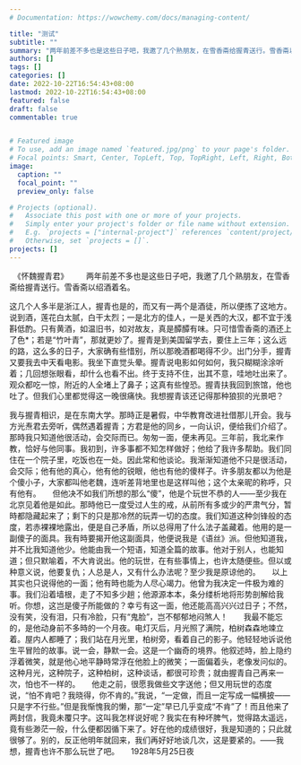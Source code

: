 ```yaml
---
# Documentation: https://wowchemy.com/docs/managing-content/

title: "测试"
subtitle: ""
summary: "两年前差不多也是这些日子吧，我邀了几个熟朋友，在雪香斋给握青送行。雪香斋以绍酒着名。这几个人多半是浙江人，握青也是的，而又有一两个是酒徒，所以便拣了这地方。说到酒，莲花白太腻，白干太烈；一是北方的佳人，一是关西的大汉，都不宜于浅斟低酌。"
authors: []
tags: []
categories: []
date: 2022-10-22T16:54:43+08:00
lastmod: 2022-10-22T16:54:43+08:00
featured: false
draft: false
commentable: true


# Featured image
# To use, add an image named `featured.jpg/png` to your page's folder.
# Focal points: Smart, Center, TopLeft, Top, TopRight, Left, Right, BottomLeft, Bottom, BottomRight.
image:
  caption: ""
  focal_point: ""
  preview_only: false

# Projects (optional).
#   Associate this post with one or more of your projects.
#   Simply enter your project's folder or file name without extension.
#   E.g. `projects = ["internal-project"]` references `content/project/deep-learning/index.md`.
#   Otherwise, set `projects = []`.
projects: []
---
```

　《怀魏握青君》
　　两年前差不多也是这些日子吧，我邀了几个熟朋友，在雪香斋给握青送行。雪香斋以绍酒着名。

这几个人多半是浙江人，握青也是的，而又有一两个是酒徒，所以便拣了这地方。说到酒，莲花白太腻，白干太烈；一是北方的佳人，一是关西的大汉，都不宜于浅斟低酌。只有黄酒，如温旧书，如对故友，真是醰醰有味。只可惜雪香斋的酒还上了色*；若是“竹叶青”，那就更妙了。握青是到美国留学去，要住上三年；这么远的路，这么多的日子，大家确有些惜别，所以那晚酒都喝得不少。出门分手，握青又要我去中天看电影。我坐下直觉头晕。握青说电影如何如何，我只糊糊涂涂听着；几回想张眼看，却什么也看不出。终于支持不住，出其不意，哇地吐出来了。观众都吃一惊，附近的人全堵上了鼻子；这真有些惶恐。握青扶我回到旅馆，他也吐了。但我们心里都觉得这一晚很痛快。我想握青该还记得那种狼狈的光景吧？　　

我与握青相识，是在东南大学。那時正是暑假，中华教育改进社借那儿开会。我与方光焘君去旁听，偶然遇着握青；方君是他的同乡，一向认识，便给我们介绍了。那時我只知道他很活动，会交际而已。匆匆一面，便未再见。三年前，我北来作教，恰好与他同事。我初到，许多事都不知怎样做好；他给了我许多帮助。我们同住在一个院子里，吃饭也在一处。因此常和他谈论。我渐渐知道他不只是很活动，会交际；他有他的真心，他有他的锐眼，他也有他的傻样子。许多朋友都以为他是个傻小子，大家都叫他老魏，连听差背地里也是这样叫他；这个太亲昵的称呼，只有他有。　　但他决不如我们所想的那么“傻”，他是个玩世不恭的人——至少我在北京见着他是如此。那時他已一度受过人生的戒，从前所有多或少的严肃气分，暂時都隐藏起来了；剩下的只是那冷然的玩弄一切的态度。我们知道这种剑锋般的态度，若赤裸裸地露出，便是自己矛盾，所以总得用了什么法子盖藏着。他用的是一副傻子的面具。我有時要揭开他这副面具，他便说我是《语丝》派。但他知道我，并不比我知道他少。他能由我一个短语，知道全篇的故事。他对于别人，也能知道；但只默喻着，不大肯说出。他的玩世，在有些事情上，也许太随便些。但以或种意义说，他要复仇；人总是人，又有什么办法呢？至少我是原谅他的。　　以上其实也只说得他的一面；他有時也能为人尽心竭力。他曾为我决定一件极为难的事。我们沿着墙根，走了不知多少趟；他源源本本，条分缕析地将形势剖解给我听。你想，这岂是傻子所能做的？幸亏有这一面，他还能高高兴兴过日子；不然，没有笑，没有泪，只有冷脸，只有“鬼脸”，岂不郁郁地闷煞人！　　我最不能忘的，是他动身前不多時的一个月夜。电灯灭后，月光照了满院，柏树森森地竦立着。屋内人都睡了；我们站在月光里，柏树旁，看着自己的影子。他轻轻地诉说他生平冒险的故事。说一会，静默一会。这是一个幽奇的境界。他叙述時，脸上隐约浮着微笑，就是他心地平静時常浮在他脸上的微笑；一面偏着头，老像发问似的。这种月光，这种院子，这种柏树，这种谈话，都很可珍贵；就由握青自己再来一次，怕也不一样的。　　他走之前，很愿我做些文字送他；但又用玩世的态度说，“怕不肯吧？我晓得，你不肯的。”我说，“一定做，而且一定写成一幅横披——只是字不行些。”但是我惭愧我的懒，那“一定”早已几乎变成“不肯”了！而且他来了两封信，我竟未覆只字。这叫我怎样说好呢？我实在有种坏脾气，觉得路太遥远，竟有些渺茫一般，什么便都因循下来了。好在他的成绩很好，我是知道的；只此就很够了。别的，反正他明年就回来，我们再好好地谈几次，这是要紧的。——我想，握青也许不那么玩世了吧。　　1928年5月25日夜